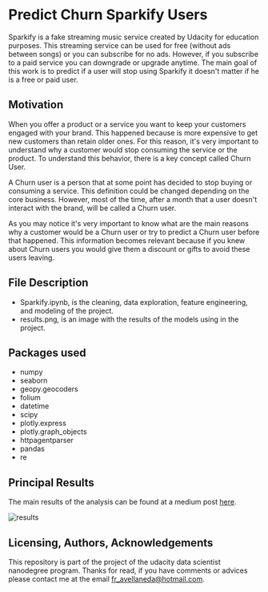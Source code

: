 # Predict Churn Sparkify Users

Sparkify is a fake streaming music service created by Udacity for education purposes. This streaming service can be used for free (without ads between songs) or you can subscribe for no ads. However, if you subscribe to a paid service you can downgrade or upgrade anytime. The main goal of this work is to predict if a user will stop using Sparkify it doesn't matter if he is a free or paid user.

## Motivation

When you offer a product or a service you want to keep your customers engaged with your brand. This happened because is more expensive to get new customers than retain older ones. For this reason, it's very important to understand why a customer would stop consuming the service or the product. To understand this behavior, there is a key concept called Churn User.

A Churn user is a person that at some point has decided to stop buying or consuming a service. This definition could be changed depending on the core business. However, most of the time, after a month that a user doesn't interact with the brand, will be called a Churn user. 

As you may notice it's very important to know what are the main reasons why a customer would be a Churn user or try to predict a Churn user before that happened. This information becomes relevant because if you knew about Churn users you would give them a discount or gifts to avoid these users leaving.

## File Description

- Sparkify.ipynb, is the cleaning, data exploration, feature engineering, and modeling of the project. 
- results.png, is an image with the results of the models using in the project.

## Packages used

- numpy
- seaborn
- geopy.geocoders
- folium
- datetime
- scipy
- plotly.express
- plotly.graph_objects
- httpagentparser
- pandas
- re

## Principal Results

The main results of the analysis can be found at a medium post [here](https://medium.com/@fr-ave/a-classification-model-with-pyspark-5023ace8592c).

![results](https://github.com/fravellaneda/sparkify-analysis-/blob/main/results.png)

## Licensing, Authors, Acknowledgements<a name="licensing"></a>

This repository is part of the project of the udacity data scientist nanodegree program. Thanks for read, if you have comments or advices please contact me at the email fr_avellaneda@hotmail.com.
